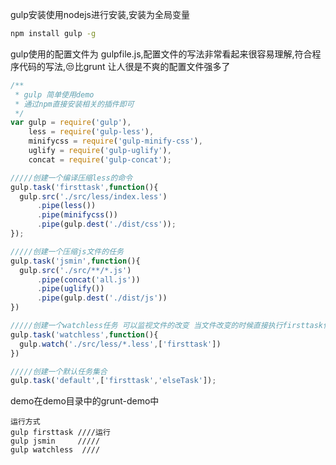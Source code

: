 gulp安装使用nodejs进行安装,安装为全局变量  

```bash
npm install gulp -g  
```

gulp使用的配置文件为 gulpfile.js,配置文件的写法非常看起来很容易理解,符合程序代码的写法,😒比grunt 让人很是不爽的配置文件强多了

```javascript
/**
 * gulp 简单使用demo
 * 通过npm直接安装相关的插件即可
 */
var gulp = require('gulp'),
    less = require('gulp-less'),
    minifycss = require('gulp-minify-css'),
    uglify = require('gulp-uglify'),
    concat = require('gulp-concat');

/////创建一个编译压缩less的命令
gulp.task('firsttask',function(){
  gulp.src('./src/less/index.less')
      .pipe(less())
      .pipe(minifycss())
      .pipe(gulp.dest('./dist/css'));
});

/////创建一个压缩js文件的任务
gulp.task('jsmin',function(){
  gulp.src('./src/**/*.js')
      .pipe(concat('all.js'))
      .pipe(uglify())
      .pipe(gulp.dest('./dist/js'))
})

/////创建一个watchless任务 可以监视文件的改变 当文件改变的时候直接执行firsttask任务
gulp.task('watchless',function(){
  gulp.watch('./src/less/*.less',['firsttask'])
})

/////创建一个默认任务集合
gulp.task('default',['firsttask','elseTask']);

```

demo在demo目录中的grunt-demo中

```
运行方式
gulp firsttask ////运行
gulp jsmin     /////
gulp watchless  ////
```
